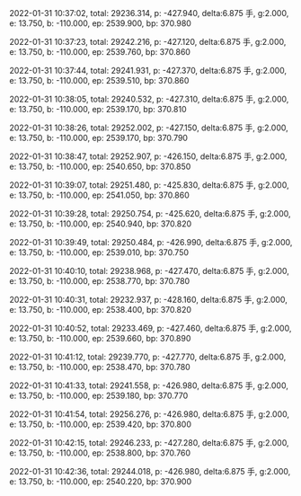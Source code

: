 2022-01-31 10:37:02, total: 29236.314, p: -427.940, delta:6.875 手, g:2.000, e: 13.750, b: -110.000, ep: 2539.900, bp: 370.980

2022-01-31 10:37:23, total: 29242.216, p: -427.120, delta:6.875 手, g:2.000, e: 13.750, b: -110.000, ep: 2539.760, bp: 370.860

2022-01-31 10:37:44, total: 29241.931, p: -427.370, delta:6.875 手, g:2.000, e: 13.750, b: -110.000, ep: 2539.510, bp: 370.860

2022-01-31 10:38:05, total: 29240.532, p: -427.310, delta:6.875 手, g:2.000, e: 13.750, b: -110.000, ep: 2539.170, bp: 370.810

2022-01-31 10:38:26, total: 29252.002, p: -427.150, delta:6.875 手, g:2.000, e: 13.750, b: -110.000, ep: 2539.170, bp: 370.790

2022-01-31 10:38:47, total: 29252.907, p: -426.150, delta:6.875 手, g:2.000, e: 13.750, b: -110.000, ep: 2540.650, bp: 370.850

2022-01-31 10:39:07, total: 29251.480, p: -425.830, delta:6.875 手, g:2.000, e: 13.750, b: -110.000, ep: 2541.050, bp: 370.860

2022-01-31 10:39:28, total: 29250.754, p: -425.620, delta:6.875 手, g:2.000, e: 13.750, b: -110.000, ep: 2540.940, bp: 370.820

2022-01-31 10:39:49, total: 29250.484, p: -426.990, delta:6.875 手, g:2.000, e: 13.750, b: -110.000, ep: 2539.010, bp: 370.750

2022-01-31 10:40:10, total: 29238.968, p: -427.470, delta:6.875 手, g:2.000, e: 13.750, b: -110.000, ep: 2538.770, bp: 370.780

2022-01-31 10:40:31, total: 29232.937, p: -428.160, delta:6.875 手, g:2.000, e: 13.750, b: -110.000, ep: 2538.400, bp: 370.820

2022-01-31 10:40:52, total: 29233.469, p: -427.460, delta:6.875 手, g:2.000, e: 13.750, b: -110.000, ep: 2539.660, bp: 370.890

2022-01-31 10:41:12, total: 29239.770, p: -427.770, delta:6.875 手, g:2.000, e: 13.750, b: -110.000, ep: 2538.470, bp: 370.780

2022-01-31 10:41:33, total: 29241.558, p: -426.980, delta:6.875 手, g:2.000, e: 13.750, b: -110.000, ep: 2539.180, bp: 370.770

2022-01-31 10:41:54, total: 29256.276, p: -426.980, delta:6.875 手, g:2.000, e: 13.750, b: -110.000, ep: 2539.420, bp: 370.800

2022-01-31 10:42:15, total: 29246.233, p: -427.280, delta:6.875 手, g:2.000, e: 13.750, b: -110.000, ep: 2538.800, bp: 370.760

2022-01-31 10:42:36, total: 29244.018, p: -426.980, delta:6.875 手, g:2.000, e: 13.750, b: -110.000, ep: 2540.220, bp: 370.900